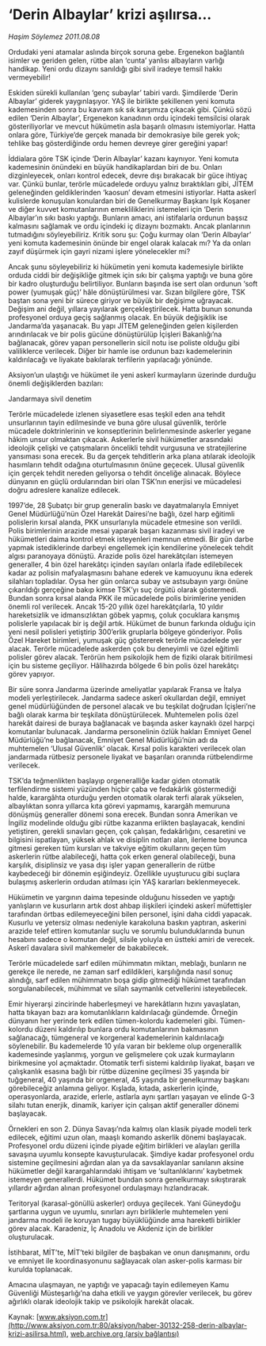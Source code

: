 # ‘Derin Albaylar’ krizi aşılırsa...

*Haşim Söylemez 2011.08.08*

<font class="agenda2NewsSpot">
 <span>
  Ordudaki yeni atamalar aslında birçok soruna gebe. Ergenekon bağlantılı isimler ve geriden gelen, rütbe alan ‘cunta’ yanlısı albayların varlığı handikap. Yeni ordu dizaynı sanıldığı gibi sivil iradeye temsil hakkı vermeyebilir!
 </span>
</font>
<font class="newsDetail">
 <p>
  <p class="BasicParagraph">
   <span lang="EN-GB">
    <p>
     <span>
      Eskiden sürekli kullanılan ‘genç subaylar’ tabiri vardı. Şimdilerde ‘Derin Albaylar’ giderek yaygınlaşıyor. YAŞ ile birlikte şekillenen yeni komuta kademesinden sonra bu kavram sık sık karşımıza çıkacak gibi. Çünkü sözü edilen ‘Derin Albaylar’, Ergenekon kanadının ordu içindeki temsilcisi olarak gösteriliyorlar ve mevcut hükümetin asla başarılı olmasını istemiyorlar. Hatta onlara göre, Türkiye’de gerçek manada bir demokrasiye bile gerek yok; tehlike baş gösterdiğinde ordu hemen devreye girer gereğini yapar!
     </span>
    </p>
   </span>
  </p>
  <p class="BasicParagraph">
   <span>
    İddialara göre TSK içinde ‘Derin Albaylar’ kazanı kaynıyor. Yeni komuta kademesinin önündeki en büyük handikaplardan biri de bu. Onları dizginleyecek, onları kontrol edecek, devre dışı bırakacak bir güce ihtiyaç var. Çünkü bunlar, terörle mücadelede orduyu yalnız bıraktıkları gibi, JİTEM geleneğinden geldiklerinden ‘kaosun’ devam etmesini istiyorlar. Hatta askerî kulislerde konuşulan konulardan biri de Genelkurmay Başkanı Işık Koşaner ve diğer kuvvet komutanlarının emekliliklerini istemeleri için ‘Derin Albaylar’ın sıkı baskı yaptığı. Bunların amacı, ani istifalarla ordunun başsız kalmasını sağlamak ve ordu içindeki iç dizaynı bozmaktı. Ancak planlarının tutmadığını söyleyebiliriz. Kritik soru şu: Çoğu kurmay olan ‘Derin Albaylar’ yeni komuta kademesinin önünde bir engel olarak kalacak mı? Ya da onları zayıf düşürmek için gayri nizami işlere yönelecekler mi?
   </span>
  </p>
  <p class="BasicParagraph">
   <span>
    Ancak şunu söyleyebiliriz ki hükümetin yeni komuta kademesiyle birlikte orduda ciddi bir değişikliğe gitmek için sıkı bir çalışma yaptığı ve buna göre bir kadro oluşturduğu belirtiliyor. Bunların başında ise sert olan ordunun ‘soft power (yumuşak güç)’ hâle dönüştürülmesi var. Sızan bilgilere göre, TSK baştan sona yeni bir sürece giriyor ve büyük bir değişime uğrayacak. Değişim ani değil, yıllara yayılarak gerçekleştirilecek. Hatta bunun sonunda profesyonel orduya geçiş sağlanmış olacak. En büyük değişiklik ise Jandarma’da yaşanacak. Bu yapı JİTEM geleneğinden gelen kişilerden arındırılacak ve bir polis gücüne dönüştürülüp İçişleri Bakanlığı’na bağlanacak, görev yapan personellerin sicil notu ise poliste olduğu gibi valiliklerce verilecek. Diğer bir hamle ise ordunun bazı kademelerinin kaldırılacağı ve liyakate bakılarak terfilerin yapılacağı yönünde.
   </span>
  </p>
  <p class="BasicParagraph">
   <span>
    Aksiyon’un ulaştığı ve hükümet ile yeni askerî kurmayların üzerinde durduğu önemli değişiklerden bazıları:
   </span>
  </p>
  <p class="BasicParagraph">
   <span>
   </span>
  </p>
  <p class="2011arabaslik">
   <span>
    Jandarmaya sivil denetim
   </span>
   <span>
   </span>
  </p>
  <p class="BasicParagraph">
   <span>
    <span>
    </span>
    Terörle mücadelede izlenen siyasetlere esas teşkil eden ana tehdit unsurlarının tayin edilmesinde ve buna göre ulusal güvenlik, terörle mücadele doktrinlerinin ve konseptlerinin belirlenmesinde askerler yegane hâkim unsur olmaktan çıkacak. Askerlerle sivil hükümetler arasındaki ideolojik çelişki ve çatışmaların öncelikli tehdit vurgusuna ve stratejilerine yansıması sona erecek. Bu da gerçek tehditlerin arka plana atılarak ideolojik hasımların tehdit odağına oturtulmasının önüne geçecek. Ulusal güvenlik için gerçek tehdit nereden geliyorsa o tehdit önceliğe alınacak. Böylece dünyanın en güçlü ordularından biri olan TSK’nın enerjisi ve mücadelesi doğru adreslere kanalize edilecek.
   </span>
  </p>
  <p class="BasicParagraph">
   <span>
    <span>
    </span>
    1997’de, 28 Şubatçı bir grup generalin baskı ve dayatmalarıyla Emniyet Genel Müdürlüğü’nün Özel Harekât Dairesi’ne bağlı, özel harp eğitimli polislerin kırsal alanda, PKK unsurlarıyla mücadele etmesine son verildi. Polis birimlerinin arazide mesai yaparak başarı kazanması sivil iradeyi ve hükümetleri daima kontrol etmek isteyenleri memnun etmedi. Bir gün darbe yapmak istediklerinde darbeyi engellemek için kendilerine yönelecek tehdit algısı paranoyaya dönüştü. Arazide polis özel harekâtçıları istemeyen generaller, 4 bin özel harekâtçı içinden sayıları onlarla ifade edilebilecek kadar az polisin mafyalaşmasını bahane ederek ve kamuoyunu ikna ederek silahları topladılar. Oysa her gün onlarca subay ve astsubayın yargı önüne çıkarıldığı gerçeğine bakıp kimse TSK’yı suç örgütü olarak göstermedi. Bundan sonra kırsal alanda PKK ile mücadelede polis birimlerine yeniden önemli rol verilecek. Ancak 15-20 yıllık özel harekâtçılarla, 10 yıldır hareketsizlik ve idmansızlıktan göbek yapmış, çoluk çocuklara karışmış polislerle yapılacak bir iş değil artık. Hükümet de bunun farkında olduğu için yeni nesil polisleri yetiştirip 300’erlik gruplarla bölgeye gönderiyor. Polis Özel Hareket birimleri, yumuşak güç göstererek terörle mücadelede yer alacak. Terörle mücadelede askerden çok bu deneyimli ve özel eğitimli polisler görev alacak. Terörün hem psikolojik hem de fiziki olarak bitirilmesi için bu sisteme geçiliyor. Hâlihazırda bölgede 6 bin polis özel harekâtçı görev yapıyor.
   </span>
  </p>
  <p class="BasicParagraph">
   <span>
    <span>
    </span>
    Bir süre sonra Jandarma üzerinde ameliyatlar yapılarak Fransa ve İtalya modeli yerleştirilecek. Jandarma sadece askerî okullardan değil, emniyet genel müdürlüğünden de personel alacak ve bu teşkilat doğrudan İçişleri’ne bağlı olarak karma bir teşkilata dönüştürülecek. Muhtemelen polis özel harekât dairesi de buraya bağlanacak ve başında asker kaynaklı özel harpçi komutanlar bulunacak. Jandarma personelinin özlük hakları Emniyet Genel Müdürlüğü’ne bağlanacak, Emniyet Genel Müdürlüğü’nün adı da muhtemelen ‘Ulusal Güvenlik’ olacak. Kırsal polis karakteri verilecek olan jandarmada rütbesiz personele liyakat ve başarıları oranında rütbelendirme verilecek.
   </span>
  </p>
  <p class="BasicParagraph">
   <span>
    <span>
    </span>
    TSK’da teğmenlikten başlayıp orgeneralliğe kadar giden otomatik terfilendirme sistemi yüzünden hiçbir çaba ve fedakârlık göstermediği halde, karargâhta oturduğu yerden otomatik olarak terfi alarak yükselen, albaylıktan sonra yıllarca kıta görevi yapmamış, karargâh memuruna dönüşmüş generaller dönemi sona erecek. Bundan sonra Amerikan ve İngiliz modelinde olduğu gibi rütbe kazanma erlikten başlayacak, kendini yetiştiren, gerekli sınavları geçen, çok çalışan, fedakârlığını, cesaretini ve bilgisini ispatlayan, yüksek ahlak ve disiplin notları alan, ilerleme boyunca gitmesi gereken tüm kursları ve takviye eğitim okullarını geçen tüm askerlerin rütbe alabileceği, hatta çok erken general olabileceği, buna karşılık, disiplinsiz ve yasa dışı işler yapan generallerin de rütbe kaybedeceği bir dönemin eşiğindeyiz. Özellikle uyuşturucu gibi suçlara bulaşmış askerlerin ordudan atılması için YAŞ kararları beklenmeyecek.
   </span>
  </p>
  <p class="BasicParagraph">
   <span>
    <span>
    </span>
    Hükümetin ve yargının daima tepesinde olduğunu hisseden ve yaptığı yanlışların ve kusurların artık dost ahbap ilişkileri içindeki askerî müfettişler tarafından örtbas edilemeyeceğini bilen personel, işini daha ciddi yapacak. Kusurlu ve yetersiz olması nedeniyle karakoluna baskın yaptıran, askerini arazide telef ettiren komutanlar suçlu ve sorumlu bulunduklarında bunun hesabını sadece o komutan değil, silsile yoluyla en üstteki amiri de verecek. Askerî davalara sivil mahkemeler de bakabilecek.
   </span>
  </p>
  <p class="BasicParagraph">
   <span>
    <span>
    </span>
    Terörle mücadelede sarf edilen mühimmatın miktarı, meblağı, bunların ne gerekçe ile nerede, ne zaman sarf edildikleri, karşılığında nasıl sonuç alındığı, sarf edilen mühimmatın boşa gidip gitmediği hükümet tarafından sorgulanabilecek, mühimmat ve silah saymanlık cetvellerini isteyebilecek.
   </span>
  </p>
  <p class="BasicParagraph">
   <span>
    <span>
    </span>
    Emir hiyerarşi zincirinde haberleşmeyi ve harekâtların hızını yavaşlatan, hatta tıkayan bazı ara komutanlıkların kaldırılacağı gündemde. Örneğin dünyanın her yerinde terk edilen tümen-kolordu kademeleri gibi. Tümen-kolordu düzeni kaldırılıp bunlara ordu komutanlarının bakmasının sağlanacağı, tümgeneral ve korgeneral kademelerinin kaldırılacağı söylenebilir. Bu kademelerde 10 yıla varan bir bekleme olup orgenerallik kademesinde yaşlanmış, yorgun ve gelişmelere çok uzak kurmayların birikmesine yol açmaktadır. Otomatik terfi sistemi kaldırılıp liyakat, başarı ve çalışkanlık esasına bağlı bir rütbe düzenine geçilmesi 35 yaşında bir tuğgeneral, 40 yaşında bir orgeneral, 45 yaşında bir genelkurmay başkanı görebileceğiz anlamına geliyor. Kışlada, kıtada, askerlerin içinde, operasyonlarda, arazide, erlerle, astlarla aynı şartları yaşayan ve elinde G-3 silahı tutan enerjik, dinamik, kariyer için çalışan aktif generaller dönemi başlayacak.
   </span>
  </p>
  <p class="BasicParagraph">
   <span>
    <span>
    </span>
    Örnekleri en son 2. Dünya Savaşı’nda kalmış olan klasik piyade modeli terk edilecek, eğitimi uzun olan, maaşlı komando askerlik dönemi başlayacak. Profesyonel ordu düzeni içinde piyade eğitim birlikleri ve alayları gerilla savaşına uyumlu konsepte kavuşturulacak. Şimdiye kadar profesyonel ordu sistemine geçilmesini ağırdan alan ya da savsaklayanlar sanılanın aksine hükümetler değil karargahlarındaki ihtişam ve ‘sultanlıklarını’ kaybetmek istemeyen generallerdi. Hükümet bundan sonra genelkurmayı sıkıştırarak yıllardır ağırdan alınan profesyonel ordulaşmayı hızlandıracak.
   </span>
  </p>
  <p class="BasicParagraph">
   <span>
    <span>
    </span>
    Teritoryal (karasal-gönüllü askerler) orduya geçilecek. Yani Güneydoğu şartlarına uygun ve uyumlu, sınırları ayrı birliklerle muhtemelen yeni jandarma modeli ile koruyan tugay büyüklüğünde ama hareketli birlikler görev alacak. Karadeniz, İç Anadolu ve Akdeniz için de birlikler oluşturulacak.
   </span>
  </p>
  <p class="BasicParagraph">
   <span>
    <span>
    </span>
    İstihbarat, MİT’te, MİT’teki bilgiler de başbakan ve onun danışmanını, ordu ve emniyet ile koordinasyonunu sağlayacak olan asker-polis karması bir kurulda toplanacak.
   </span>
  </p>
  <p class="BasicParagraph">
   <span>
    <span>
    </span>
    Amacına ulaşmayan, ne yaptığı ve yapacağı tayin edilemeyen Kamu Güvenliği Müsteşarlığı’na daha etkili ve yaygın görevler verilecek, bu görev ağırlıklı olarak ideolojik takip ve psikolojik harekât olacak.
   </span>
  </p>
  <p class="BasicParagraph">
   <span lang="EN-GB">
   </span>
  </p>
 </p>
</font>

Kaynak: [www.aksiyon.com.tr](http://www.aksiyon.com.tr:80/aksiyon/haber-30132-258-derin-albaylar-krizi-asilirsa.html), [web.archive.org (arşiv bağlantısı)](http://web.archive.org/web/20120102101639/http://www.aksiyon.com.tr:80/aksiyon/haber-30132-258-derin-albaylar-krizi-asilirsa.html)
